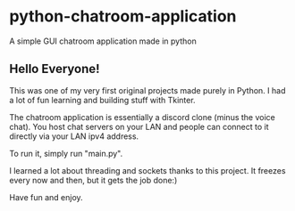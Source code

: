 # python-chatroom-application
A simple GUI chatroom application made in python

## Hello Everyone!

This was one of my very first original projects made purely in Python. I had a lot of fun learning and building stuff with Tkinter.

The chatroom application is essentially a discord clone (minus the voice chat). You host chat servers on your LAN and people can connect to it directly via your LAN ipv4 address.

To run it, simply run "main.py".

I learned a lot about threading and sockets thanks to this project. It freezes every now and then, but it gets the job done:)

Have fun and enjoy.
